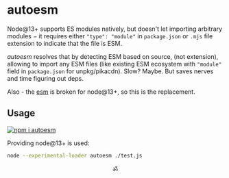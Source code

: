 # autoesm

Node@13+ supports ES modules natively, but doesn't let importing arbitrary modules − it requires either `"type": "module"` in `package.json` or `.mjs` file extension to indicate that the file is ESM.

_autoesm_ resolves that by detecting ESM based on source, (not extension), allowing to import any ESM files (like existing ESM ecosystem with `"module"` field in `package.json` for unpkg/pikacdn). Slow? Maybe. But saves nerves and time figuring out deps.

Also - the [esm](https://ghub.io/esm) is broken for node@13+, so this is the replacement.

## Usage

[![npm i autoesm](https://nodei.co/npm/autoesm.png?mini=true)](https://npmjs.org/package/autoesm/)

Providing node@13+ is used:

```sh
node --experimental-loader autoesm ./test.js
```

<p align="center">ॐ</p>
